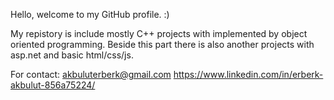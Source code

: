 Hello, welcome to my GitHub profile. :)

My repistory is include mostly C++ projects with implemented by object oriented programming. Beside this part there is also another projects with asp.net and basic html/css/js. 

For contact:
akbuluterberk@gmail.com
https://www.linkedin.com/in/erberk-akbulut-856a75224/
